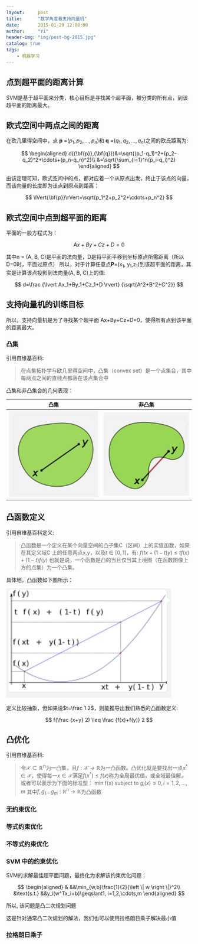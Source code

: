 ```yaml
---
layout:     post
title:      "数学角度看支持向量机"
date:       2015-01-29 12:00:00
author:     "Yi"
header-img: "img/post-bg-2015.jpg"
catalog: true
tags:
    - 机器学习
---
```


## 点到超平面的距离计算
SVM是基于超平面来分类，核心目标是寻找某个超平面，被分类的所有点，到该超平面的距离最大。
## 欧式空间中两点之间的距离
在欧几里得空间中，点 **p** =$(p_1, p_2,\ldots, p_n)$和 **q** =$(q_1, q_2,\ldots,q_n)$之间的欧氏距离为:

$$
\begin{aligned}
d({\bf{p}},{\bf{q}})&=\sqrt{(p_1-q_1)^2+(p_2-q_2)^2+\cdots+(p_n-q_n)^2}\\
                  &=\sqrt{\sum_{i=1}^n(p_i-q_i)^2}
\end{aligned}
$$

由该定理可知，欧式空间中的点，都对应着一个从原点出发，终止于该点的向量，而该向量的长度即为该点到原点到距离：

$$
\lVert{\bf{p}}\rVert=\sqrt{p_1^2+p_2^2+\cdots+p_n^2}
$$

## 欧式空间中点到超平面的距离
平面的一般方程式为：

$$
Ax+By+Cz+D=0
$$

其中n = (A, B, C)是平面的法向量，D是将平面平移到坐标原点所需距离（所以D=0时，平面过原点）
所以，对于计算任意点**P**=(x<sub>1</sub>, y<sub>1</sub>,z<sub>1</sub>)到该超平面的距离，其实是计算该点投影到法向量(A, B, C)上的值:

$$
d=\frac {\lvert Ax_1+By_1+Cz_1+D \rvert} {\sqrt{A^2+B^2+C^2}}
$$

## 支持向量机的训练目标
所以，支持向量机是为了寻找某个超平面 Ax+By+Cz+D=0，使得所有点到该平面的距离最大。

### 凸集
引用自维基百科:
>在点集拓扑学与欧几里得空间中，凸集（convex set）是一个点集合，其中每两点之间的直线点都落在该点集合中

凸集和非凸集合的几何表现：

|凸集|非凸集|
|:-------------------------:|:-------------------------:|
|![post_convex_img.png](/img/in-post/post_convex_img.png)|![post_non_convex.png](/img/in-post/post_non_convex.png)|

## 凸函数定义
引用自维基百科定义:
>凸函数是一个定义在某个向量空间的凸子集C（区间）上的实值函数，如果在其定义域C 上的任意两点x,y，以及$t \in [0,1]$，有:
$f(tx+(1-t)y) \leq tf(x)+(1-t)f(y)$
也就是说，一个函数是凸的当且仅当其上境图（在函数图像上方的点集）为一个凸集。

具体地，凸函数如下图所示：

![post_convex_function.png](/img/in-post/post_convex_function.png)

定义比较抽象，但如果设$t=\frac 1 2$，则能推导出我们熟悉的凸函数定义:

$$
f(\frac {x+y} 2) \leq \frac {f(x)+f(y)} 2
$$

## 凸优化
引用自维基百科:
>令$\mathcal{X}\subset \mathbb{R^n}$为一凸集，且$f:\mathcal {X}\to \mathbb {R}$为一凸函数。凸优化就是要找出一点$x^{\ast}\in {\mathcal {X}}$，使得每一$x\in {\mathcal {X}}$满足$f(x^{\ast })\leq f(x)$称为全局最优值，或全域最佳解。
>或者可以表示为下面的标准型：
>min f(x)
>subject to $g_{i}(x) \leq 0, i=1,2,\ldots,m$
>其中$f,g_{1}\ldots g_{m}:\mathbb {R} ^{n}\rightarrow \mathbb {R}$为凸函数

### 无约束优化
### 等式约束优化
### 不等式约束优化
### SVM 中的约束优化
SVM的求解最佳超平面问题，最终化为求解该约束优化问题：

$$
\begin{aligned}
& &&\min_{w,b}\frac{1}{2}{\left \| w \right \|}^2\\
&\text{s.t.} &&y_i(w^Tx_i+b)\geqslant1, i=1,2,\cdots,m
\end{aligned}
$$

所以, 该问题是凸二次规划问题

这是针对通常凸二次规划的解法，我们也可以使用拉格朗日乘子解决最小值
### 拉格朗日乘子


